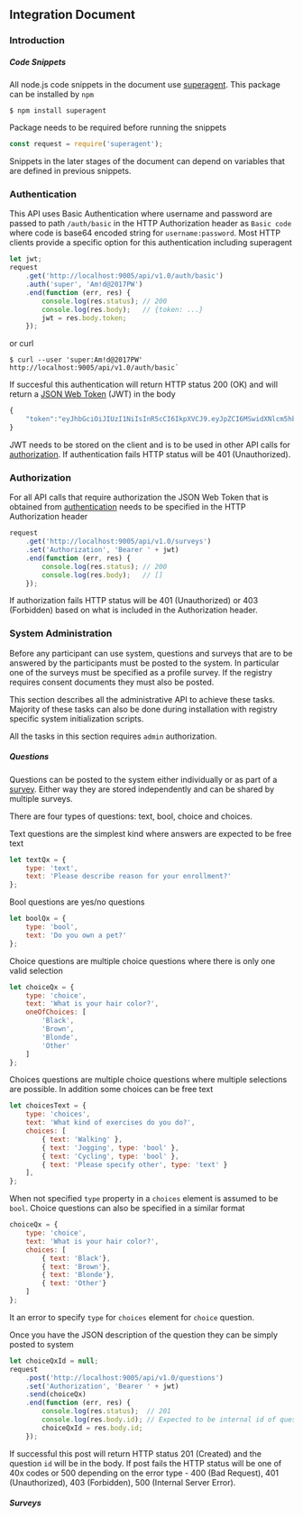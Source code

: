 ## Integration Document

### Introduction

##### Code Snippets

All node.js code snippets in the document use [superagent](https://github.com/visionmedia/superagent).  This package can be installed by `npm`
```
$ npm install superagent
```

Package needs to be required before running the snippets
```js
const request = require('superagent');
```

Snippets in the later stages of the document can depend on variables that are defined in previous snippets.

### Authentication
<a name="authentication"/>

This API uses Basic Authentication where username and password are passed to path `/auth/basic` in the HTTP Authorization header as `Basic code` where code is base64 encoded string for `username:password`.  Most HTTP clients provide a specific option for this authentication including superagent

```js
let jwt;
request
    .get('http://localhost:9005/api/v1.0/auth/basic')
    .auth('super', 'Am!d@2017PW')
    .end(function (err, res) {
    	console.log(res.status); // 200
    	console.log(res.body);   // {token: ...}
    	jwt = res.body.token;
    });
```
or curl

```
$ curl --user 'super:Am!d@2017PW' http://localhost:9005/api/v1.0/auth/basic`
```

If succesful this authentication will return HTTP status 200 (OK) and will return a [JSON Web Token](https://jwt.io/) (JWT) in the body

```js
{
	"token":"eyJhbGciOiJIUzI1NiIsInR5cCI6IkpXVCJ9.eyJpZCI6MSwidXNlcm5hbWUiOiJzdXBlciIsInJvbGUiOiJhZG1pbiIsImlhdCI6MTQ3Nzk2MTYxNSwiZXhwIjoxNDgwNTUzNjE1fQ.HJubwTIVEf7Z-83oUTWDVu0AEx-_8DZL46lmZo2WVTo"
}
```

JWT needs to be stored on the client and is to be used in other API calls for [authorization](#authorization). If authentication fails HTTP status will be 401 (Unauthorized).

### Authorization
<a name="authorization"/>

For all API calls that require authorization the JSON Web Token that is obtained from [authentication](#authentication) needs to be specified in the HTTP Authorization header

```js
request
	.get('http://localhost:9005/api/v1.0/surveys')
	.set('Authorization', 'Bearer ' + jwt)
	.end(function (err, res) {
		console.log(res.status); // 200
		console.log(res.body);   // []
	});
```

If authorization fails HTTP status will be 401 (Unauthorized) or 403 (Forbidden) based on what is included in the Authorization header.

### System Administration

Before any participant can use system, questions and surveys that are to be answered by the participants must be posted to the system.  In particular one of the surveys must be specified as a profile survey.  If the registry requires consent documents they must also be posted.

This section describes all the administrative API to achieve these tasks.  Majority of these tasks can also be done during installation with registry specific system initialization scripts.

All the tasks in this section requires `admin` authorization.

##### Questions

Questions can be posted to the system either individually or as part of a [survey](#admin-surveys).  Either way they are stored independently and can be shared by multiple surveys.

There are four types of questions: text, bool, choice and choices.

Text questions are the simplest kind where answers are expected to be free text

```js
let textQx = {
	type: 'text',
	text: 'Please describe reason for your enrollment?'
};
```

Bool questions are yes/no questions

```js
let boolQx = {
	type: 'bool',
	text: 'Do you own a pet?'
};
```

Choice questions are multiple choice questions where there is only one valid selection

```js
let choiceQx = {
    type: 'choice',
    text: 'What is your hair color?',
    oneOfChoices: [
        'Black',
        'Brown',
        'Blonde',
        'Other'
    ]
};
```

Choices questions are multiple choice questions where multiple selections are possible.  In addition some choices can be free text

```js
let choicesText = {
    type: 'choices',
    text: 'What kind of exercises do you do?',
    choices: [
        { text: 'Walking' },
        { text: 'Jogging', type: 'bool' },
        { text: 'Cycling', type: 'bool' },
        { text: 'Please specify other', type: 'text' }
    ],
};
```

When not specified `type` property in a `choices` element is assumed to be `bool`.  Choice questions can also be specified in a similar format

```js
choiceQx = {
    type: 'choice',
    text: 'What is your hair color?',
    choices: [
        { text: 'Black'},
        { text: 'Brown'},
        { text: 'Blonde'},
        { text: 'Other'}
    ]
};
```

It an error to specify `type` for `choices` element for `choice` question.

Once you have the JSON description of the question they can be simply posted to system

```js
let choiceQxId = null;
request
	.post('http://localhost:9005/api/v1.0/questions')
	.set('Authorization', 'Bearer ' + jwt)
	.send(choiceQx)
	.end(function (err, res) {
		console.log(res.status);  // 201
		console.log(res.body.id); // Expected to be internal id of question
		choiceQxId = res.body.id;
	});
```

If successful this post will return HTTP status 201 (Created) and the question `id` will be in the body.  If post fails the HTTP status will be one of 40x codes or 500 depending on the error type - 400 (Bad Request), 401 (Unauthorized), 403 (Forbidden), 500 (Internal Server Error).

##### Surveys
<a name="admin-surveys"/>

